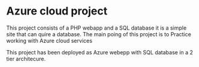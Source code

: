 # Azure cloud project 

This project consists of a PHP webapp and a SQL database
it is a simple site that can quire a database.
The main poing of this project is to Practice working with Azure cloud services 

This project has been deployed as Azure webepp with SQL database in a 2 tier architecure. 
